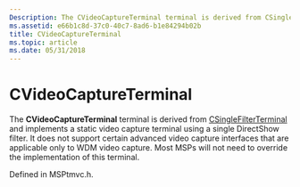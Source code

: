 ```yaml
---
Description: The CVideoCaptureTerminal terminal is derived from CSingleFilterTerminal and implements a static video capture terminal using a single DirectShow filter.
ms.assetid: e66b1c8d-37c0-40c7-8ad6-b1e84294b02b
title: CVideoCaptureTerminal
ms.topic: article
ms.date: 05/31/2018
---
```


# CVideoCaptureTerminal

The **CVideoCaptureTerminal** terminal is derived from [CSingleFilterTerminal](csinglefilterterminal.md) and implements a static video capture terminal using a single DirectShow filter. It does not support certain advanced video capture interfaces that are applicable only to WDM video capture. Most MSPs will not need to override the implementation of this terminal.

Defined in MSPtmvc.h.

 

 



